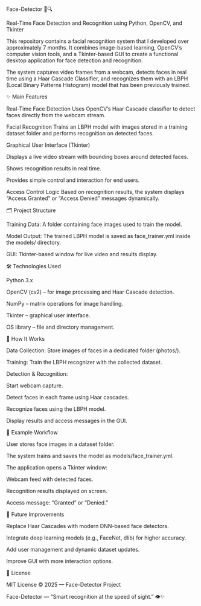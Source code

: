 Face-Detector 👤🔍

Real-Time Face Detection and Recognition using Python, OpenCV, and Tkinter

This repository contains a facial recognition system that I developed over approximately 7 months.
It combines image-based learning, OpenCV’s computer vision tools, and a Tkinter-based GUI to create a functional desktop application for face detection and recognition.

The system captures video frames from a webcam, detects faces in real time using a Haar Cascade Classifier, and recognizes them with an LBPH (Local Binary Patterns Histogram) model that has been previously trained.

✨ Main Features

Real-Time Face Detection
Uses OpenCV’s Haar Cascade classifier to detect faces directly from the webcam stream.

Facial Recognition
Trains an LBPH model with images stored in a training dataset folder and performs recognition on detected faces.

Graphical User Interface (Tkinter)

Displays a live video stream with bounding boxes around detected faces.

Shows recognition results in real time.

Provides simple control and interaction for end users.

Access Control Logic
Based on recognition results, the system displays “Access Granted” or “Access Denied” messages dynamically.

🗂️ Project Structure

Training Data: A folder containing face images used to train the model.

Model Output: The trained LBPH model is saved as face_trainer.yml inside the models/ directory.

GUI: Tkinter-based window for live video and results display.

🛠️ Technologies Used

Python 3.x

OpenCV (cv2) – for image processing and Haar Cascade detection.

NumPy – matrix operations for image handling.

Tkinter – graphical user interface.

OS library – file and directory management.

🚀 How It Works

Data Collection:
Store images of faces in a dedicated folder (photos/).

Training:
Train the LBPH recognizer with the collected dataset.

Detection & Recognition:

Start webcam capture.

Detect faces in each frame using Haar cascades.

Recognize faces using the LBPH model.

Display results and access messages in the GUI.

📸 Example Workflow

User stores face images in a dataset folder.

The system trains and saves the model as models/face_trainer.yml.

The application opens a Tkinter window:

Webcam feed with detected faces.

Recognition results displayed on screen.

Access message: “Granted” or “Denied.”

🔮 Future Improvements

Replace Haar Cascades with modern DNN-based face detectors.

Integrate deep learning models (e.g., FaceNet, dlib) for higher accuracy.

Add user management and dynamic dataset updates.

Improve GUI with more interaction options.

📄 License

MIT License © 2025 — Face-Detector Project

Face-Detector — “Smart recognition at the speed of sight.” 👁️✨
